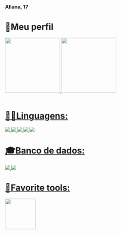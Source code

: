 ### Allana, 17

<h1>📌Meu perfil</h1>
<div>
  <a href="https://github.com/allanaamaral">
  <img height="180em" src="https://github-readme-stats.vercel.app/api?username=allanaamaral&show_icons=true&theme=dracula&include_all_commits=true&count_private=true"/>
  <img height="180em" src="https://github-readme-stats.vercel.app/api/top-langs/?username=allanaamaral&layout=compact&langs_count=7&theme=dracula"/>
</div>
  <br />
  
  <div><h1>👩‍💻Linguagens:</h1></div>
 <div style="display: inline_block">
  <img src="https://img.shields.io/badge/HTML5-E34F26?style=for-the-badge&logo=html5&logoColor=white" />
  <img src="https://img.shields.io/badge/CSS3-1572B6?style=for-the-badge&logo=css3&logoColor=white" />
  <img src="https://img.shields.io/badge/JavaScript-323330?style=for-the-badge&logo=javascript&logoColor=F7DF1E" />
  <img src="https://img.shields.io/badge/Go-00ADD8?style=for-the-badge&logo=go&logoColor=white" />
  <img src="https://img.shields.io/badge/Ruby-CC342D?style=for-the-badge&logo=ruby&logoColor=white" />
</div>
  
<div><h1>🎓Banco de dados:</h1></div>
  <div style="display: inline_block">
  <img src="https://img.shields.io/badge/PostgreSQL-316192?style=for-the-badge&logo=postgresql&logoColor=white" />
  <img src="https://img.shields.io/badge/Oracle-F80000?style=for-the-badge&logo=Oracle&logoColor=white" />
</div>

<div>
<h1>💖Favorite tools:</h1>
<img heigth="100px" width="100px" src="https://upload.wikimedia.org/wikipedia/commons/thumb/d/d6/Ada_Mascot_with_slogan.svg/1200px-Ada_Mascot_with_slogan.svg.png" />
</div>
